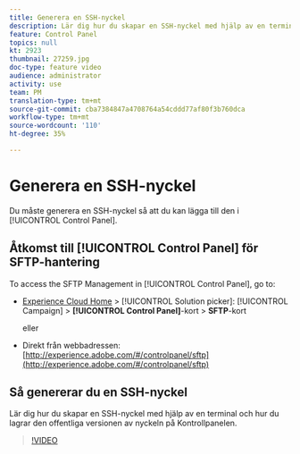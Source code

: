```yaml
---
title: Generera en SSH-nyckel
description: Lär dig hur du skapar en SSH-nyckel med hjälp av en terminal och hur du lagrar den offentliga versionen av nyckeln på Kontrollpanelen.
feature: Control Panel
topics: null
kt: 2923
thumbnail: 27259.jpg
doc-type: feature video
audience: administrator
activity: use
team: PM
translation-type: tm+mt
source-git-commit: cba7384847a4708764a54cddd77af80f3b760dca
workflow-type: tm+mt
source-wordcount: '110'
ht-degree: 35%

---
```



# Generera en SSH-nyckel

Du måste generera en SSH-nyckel så att du kan lägga till den i [!UICONTROL Control Panel].

## Åtkomst till [!UICONTROL Control Panel] för SFTP-hantering

To access the SFTP Management in [!UICONTROL Control Panel], go to:

* [Experience Cloud Home](https://experience.adobe.com/#/home) > [!UICONTROL Solution picker]: [!UICONTROL Campaign] > **[!UICONTROL Control Panel]**-kort > **SFTP**-kort

   eller
* Direkt från webbadressen: [http://experience.adobe.com/#/controlpanel/sftp](http://experience.adobe.com/#/controlpanel/sftp)

## Så genererar du en SSH-nyckel

Lär dig hur du skapar en SSH-nyckel med hjälp av en terminal och hur du lagrar den offentliga versionen av nyckeln på Kontrollpanelen.

>[!VIDEO](https://video.tv.adobe.com/v/27259?quality=12)
